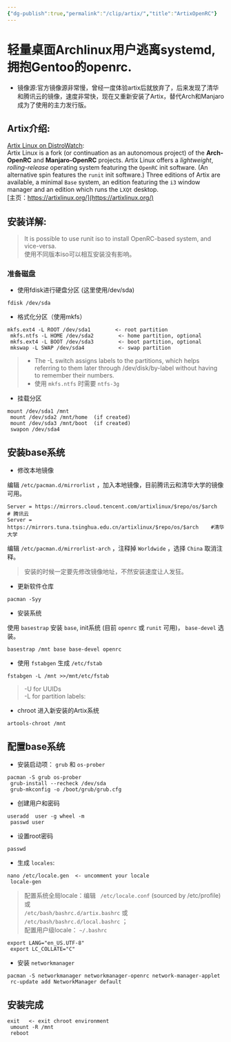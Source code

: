 ```yaml
---
{"dg-publish":true,"permalink":"/clip/artix/","title":"ArtixOpenRC"}
---
```



# 轻量桌面Archlinux用户逃离systemd,拥抱Gentoo的openrc.

- 镜像源:官方镜像源非常慢，曾经一度体验artix后就放弃了，后来发现了清华和腾讯云的镜像，速度非常快，现在又重新安装了Artix，替代Arch和Manjaro成为了使用的主力发行版。

## Artix介绍:

[Artix Linux on DistroWatch](https://distrowatch.com/table.php?distribution=artix):  
Artix Linux is a fork (or continuation as an autonomous project) of the **Arch-OpenRC** and **Manjaro-OpenRC** projects. Artix Linux offers a _lightweight_, _rolling-release_ operating system featuring the `OpenRC` init software. (An alternative spin features the `runit` init software.) Three editions of Artix are available, a minimal `Base` system, an edition featuring the `i3` window manager and an edition which runs the `LXQt` desktop.  
[主页：https://artixlinux.org/](https://artixlinux.org/)

## 安装详解:

> It is possible to use runit iso to install OpenRC-based system, and vice-versa.  
> 使用不同版本iso可以相互安装没有影响。

### 准备磁盘

- 使用fdisk进行硬盘分区 (这里使用/dev/sda)

```
fdisk /dev/sda
```

- 格式化分区（使用mkfs）

```
mkfs.ext4 -L ROOT /dev/sda1        <- root partition
 mkfs.ntfs -L HOME /dev/sda2        <- home partition, optional
 mkfs.ext4 -L BOOT /dev/sda3        <- boot partition, optional
 mkswap -L SWAP /dev/sda4           <- swap partition
```

> - The -L switch assigns labels to the partitions, which helps referring to them later through /dev/disk/by-label without having to remember their numbers.
> - 使用 `mkfs.ntfs` 时需要 `ntfs-3g`

- 挂载分区

```
mount /dev/sda1 /mnt
 mount /dev/sda2 /mnt/home  (if created)
 mount /dev/sda3 /mnt/boot  (if created)
 swapon /dev/sda4
```

## 安装base系统

- 修改本地镜像

编辑 `/etc/pacman.d/mirrorlist` ，加入本地镜像，目前腾讯云和清华大学的镜像可用。

```
Server = https://mirrors.cloud.tencent.com/artixlinux/$repo/os/$arch    # 腾讯云
Server = https://mirrors.tuna.tsinghua.edu.cn/artixlinux/$repo/os/$arch    #清华大学
```

编辑 `/etc/pacman.d/mirrorlist-arch` ，注释掉 `Worldwide` ，选择 `China` 取消注释。

> 安装的时候一定要先修改镜像地址，不然安装速度让人发狂。

- 更新软件仓库

```
pacman -Syy
```

- 安装系统

使用 `basestrap` 安装 `base`, init系统 (目前 `openrc` 或 `runit` 可用)， `base-devel` 选装。

```
basestrap /mnt base base-devel openrc
```

- 使用 `fstabgen` 生成 `/etc/fstab`

```
fstabgen -L /mnt >>/mnt/etc/fstab
```

> \-U for UUIDs  
> \-L for partition labels:

- chroot 进入新安装的Artix系统

```
artools-chroot /mnt
```

## 配置base系统

- 安装启动项： `grub` 和 `os-prober `

```
pacman -S grub os-prober
 grub-install --recheck /dev/sda
 grub-mkconfig -o /boot/grub/grub.cfg
```

- 创建用户和密码

```
useradd  user -g wheel -m
 passwd user
```

- 设置root密码

```
passwd
```

- 生成 `locales`:

```
nano /etc/locale.gen  <- uncomment your locale
 locale-gen
```

> 配置系统全局locale：编辑 ` /etc/locale.conf` (sourced by /etc/profile) 或  
> `/etc/bash/bashrc.d/artix.bashrc` 或 `/etc/bash/bashrc.d/local.bashrc` ；  
> 配置用户级locale： `~/.bashrc`

```
export LANG="en_US.UTF-8"
 export LC_COLLATE="C"
```

- 安装 `networkmanager`

```
pacman -S networkmanager networkmanager-openrc network-manager-applet
 rc-update add NetworkManager default
```

## 安装完成

```
exit   <- exit chroot environment
 umount -R /mnt
 reboot
```

